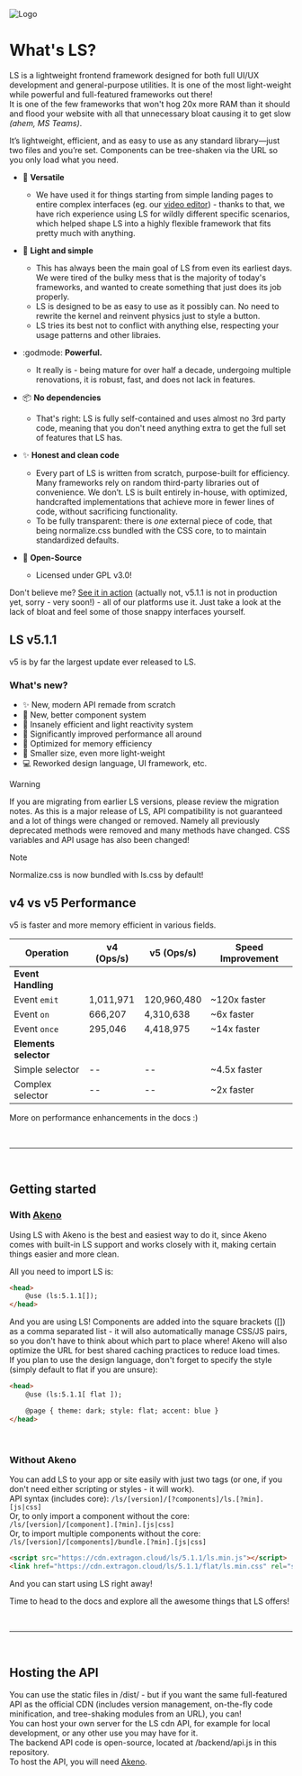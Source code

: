 ![Logo](https://github.com/user-attachments/assets/5dbb7603-9f18-4871-8c15-991833d6661f)

# What's LS?
LS is a lightweight frontend framework designed for both full UI/UX development and general-purpose utilities. It is one of the most light-weight while powerful and full-featured frameworks out there!<br>
It is one of the few frameworks that won't hog 20x more RAM than it should and flood your website with all that unnecessary bloat causing it to get slow *(ahem, MS Teams)*.<br>

It’s lightweight, efficient, and as easy to use as any standard library—just two files and you’re set. Components can be tree-shaken via the URL so you only load what you need.<br> 

- 🦎 **Versatile**
    - We have used it for things starting from simple landing pages to entire complex interfaces (eg. our [video editor](https://github.com/the-lstv/VideoEditor)) - thanks to that, we have rich experience using LS for wildly different specific scenarios, which helped shape LS into a highly flexible framework that fits pretty much with anything.

- 🐜 **Light and simple**
    - This has always been the main goal of LS from even its earliest days. We were tired of the bulky mess that is the majority of today's frameworks, and wanted to create something that just does its job properly.
    - LS is designed to be as easy to use as it possibly can. No need to rewrite the kernel and reinvent physics just to style a button.
    - LS tries its best not to conflict with anything else, respecting your usage patterns and other libraies.

- :godmode: **Powerful.**
    - It really is - being mature for over half a decade, undergoing multiple renovations, it is robust, fast, and does not lack in features.

- 📦 **No dependencies**
    - That's right: LS is fully self-contained and uses almost no 3rd party code, meaning that you don't need anything extra to get the full set of features that LS has.

- ✨ **Honest and clean code**
    - Every part of LS is written from scratch, purpose-built for efficiency. Many frameworks rely on random third-party libraries out of convenience. We don’t. LS is built entirely in-house, with optimized, handcrafted implementations that achieve more in fewer lines of code, without sacrificing functionality.
    - To be fully transparent: there is _one_ external piece of code, that being normalize.css bundled with the CSS core, to to maintain standardized defaults.

- 💪 **Open-Source**
    - Licensed under GPL v3.0!


Don't believe me? [See it in action]() (actually not, v5.1.1 is not in production yet, sorry - very soon!) - all of our platforms use it. Just take a look at the lack of bloat and feel some of those snappy interfaces yourself.
<br>


## LS v5.1.1
v5 is by far the largest update ever released to LS.<br>
### What's new?
- ✨ New, modern API remade from scratch
- 📔 New, better component system
- 🫧 Insanely efficient and light reactivity system
- 🚀 Significantly improved performance all around
- 💾 Optimized for memory efficiency
- 💼 Smaller size, even more light-weight
- 💻 Reworked design language, UI framework, etc.



> [!WARNING]
> If you are migrating from earlier LS versions, please review the migration notes. As this is a major release of LS, API compatibility is not guaranteed and a lot of things were changed or removed. Namely all previously deprecated methods were removed and many methods have changed.
> CSS variables and API usage has also been changed!

> [!NOTE]
> Normalize.css is now bundled with ls.css by default!

## v4 vs v5 Performance

v5 is faster and more memory efficient in various fields.

| Operation               | v4 (Ops/s)      | v5 (Ops/s)            | Speed Improvement |
|-------------------------|-----------------|-----------------------|-------------------|
| **Event Handling**      |                 |                       |                   |
| Event `emit`            | 1,011,971       | 120,960,480           | ~120x faster      |
| Event `on`              | 666,207         | 4,310,638             | ~6x faster        |
| Event `once`            | 295,046         | 4,418,975             | ~14x faster       |
| **Elements selector**   |                 |                       |                   |
| Simple selector         | --              | --                    | ~4.5x faster      |
| Complex selector        | --              | --                    | ~2x faster        |
More on performance enhancements in the docs :)

<br>

---

<br>

## Getting started
### With [Akeno](https://github.com/the-lstv/Akeno/)
Using LS with Akeno is the best and easiest way to do it, since Akeno comes with built-in LS support and works closely with it, making certain things easier and more clean.

 All you need to import LS is:
```html
<head>
    @use (ls:5.1.1[]);
</head>
```
And you are using LS! Components are added into the square brackets ([]) as a comma separated list - it will also automatically manage CSS/JS pairs, so you don't have to think about which part to place where! Akeno will also optimize the URL for best shared caching practices to reduce load times.<br>
 If you plan to use the design language, don't forget to specify the style (simply default to flat if you are unsure):
```html
<head>
    @use (ls:5.1.1[ flat ]);

    @page { theme: dark; style: flat; accent: blue }
</head>
```

<br>

### Without Akeno
You can add LS to your app or site easily with just two tags (or one, if you don't need either scripting or styles - it will work).<br>
API syntax (includes core): `/ls/[version]/[?components]/ls.[?min].[js|css]`<br>
Or, to only import a component without the core: `/ls/[version]/[component].[?min].[js|css]`<br>
Or, to import multiple components without the core: `/ls/[version]/[components]/bundle.[?min].[js|css]`

```html
<script src="https://cdn.extragon.cloud/ls/5.1.1/ls.min.js"></script>
<link href="https://cdn.extragon.cloud/ls/5.1.1/flat/ls.min.css" rel="stylesheet">
```

And you can start using LS right away!

Time to head to the docs and explore all the awesome things that LS offers!

<br>

---

<br>

## Hosting the API
You can use the static files in /dist/ - but if you want the same full-featured API as the official CDN (includes version management, on-the-fly code minification, and tree-shaking modules from an URL), you can!<br>
You can host your own server for the LS cdn API, for example for local development, or any other use you may have for it.<br>
The backend API code is open-source, located at /backend/api.js in this repository.<br>
To host the API, you will need [Akeno](https://github.com/the-lstv/Akeno/).
